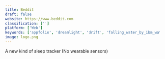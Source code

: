 ```yaml
---
title: Beddit
draft: false 
website: https://www.beddit.com
classification: ['']
platform: ['Web']
keywords: ['appfolio', 'dreamlight', 'drift', 'falling_water_by_ibm_watson', 'juvo', 'luci', 'noises_online', 'noizio', 'ohmywishes', 'pillow_for_ios', 'pzizz', 'rainy_mood', 'remee', 'running_by_gyroscope', 'simplynoise', 'sleeping_time', 'white_noise', 'withings_sleep']
image: logo.png
---
```

A new kind of sleep tracker (No wearable sensors)